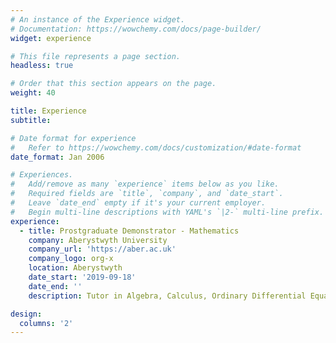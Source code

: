 ```yaml
---
# An instance of the Experience widget.
# Documentation: https://wowchemy.com/docs/page-builder/
widget: experience

# This file represents a page section.
headless: true

# Order that this section appears on the page.
weight: 40

title: Experience
subtitle:

# Date format for experience
#   Refer to https://wowchemy.com/docs/customization/#date-format
date_format: Jan 2006

# Experiences.
#   Add/remove as many `experience` items below as you like.
#   Required fields are `title`, `company`, and `date_start`.
#   Leave `date_end` empty if it's your current employer.
#   Begin multi-line descriptions with YAML's `|2-` multi-line prefix.
experience:       
  - title: Prostgraduate Demonstrator - Mathematics
    company: Aberystwyth University
    company_url: 'https://aber.ac.uk'
    company_logo: org-x
    location: Aberystwyth
    date_start: '2019-09-18'
    date_end: ''
    description: Tutor in Algebra, Calculus, Ordinary Differential Equations, and Coordinate- and vector-geometry.

design:
  columns: '2'
---
```

